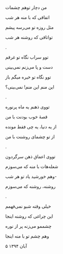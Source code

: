 <!-- 
.. title: توهم چشمات
.. slug: tavahome-cheshmat
.. date: 2015-11-30 23:06:56 UTC
.. tags: محاوره
.. category: 
.. link: 
.. description: 
.. type: text
-->

من دچار توهم چشمات

اتفاقی که با منه هر شب

مثل روزه تو می‌رسه پیشم

تواتاقی که روشنه هر شب

.

توو سراب نگاه تو غرقم

دست و پا می‌زنم نمی‌بینی

توو نگاه تو خیره میگم باز

این منم این منم! نمی‌بینی؟

.

تووی ذهنم یه ماه پرنوره

قصهٔ خوب بودنت با من

از یه دنیا، یه چی فقط مونده

از تو چشمای روشنت با من

.

تووی اعماق ذهن سرگردون

شعله‌هات با منه که می‌سوزم

وهم خورشید یاد تو هر شب-

روشنه، روشنه که می‌سوزم

.

خیلی وقته شبو نمی‌فهمم

این چراغی که روشنه اینجا

چشممو می‌زنه پر از نوره

وهم چشم تو با منه اینجا

۵ آبان ۱۳۹۴
